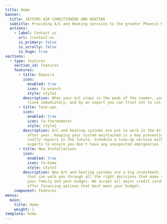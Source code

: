 ```yaml
---
title: Home
banner:
  title: JEFFERS AIR CONDITIONING AND HEATING
  subtitle: Providing A/C and Heating services to the greater Phoenix Metropolitan area.
  actions:
    - label: Contact us
      url: /contact-us
      is_primary: false
      is_scrolly: false
      is_huge: true
sections:
  - type: features
    section_id: features
    features:
      - title: Repairs
        icon:
          enabled: true
          icon: fa-wrench
          style: style1
        description: When your A/C stops in the peak of the summer, you need your system
          fixed immediately, and by an expert you can trust not to cut corners.
      - title: Tune-ups
        icon:
          enabled: true
          icon: fa-thermometer
          style: style2
        description: A/C and heating systems are put to work in the Arizona heat year
          after year. Keeping your system maintained is a key prevention from
          costly repairs in the future. Schedule a tune-up service with our HVAC
          experts to ensure you don't have any unexpected emergencies later.
      - title: New Installations
        icon:
          enabled: true
          icon: fa-home
          style: style3
        description: New A/C and heating systems are a big investment. You deserve a pro
          that can walk you through all the right decisions that make sense for
          your family and your budget. We accept all major credit cards and we
          offer financing options that best meet your budget.
    component: Features
menus:
  main:
    title: Home
    weight: 1
template: home
---
```

